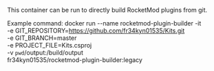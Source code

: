 This container can be run to directly build RocketMod plugins from git.

Example command:
docker run --name rocketmod-plugin-builder -it \
 -e GIT_REPOSITORY=https://github.com/fr34kyn01535/Kits.git \
 -e GIT_BRANCH=master \
 -e PROJECT_FILE=Kits.csproj \
 -v `pwd`/output:/build/output \
fr34kyn01535/rocketmod-plugin-builder:legacy
